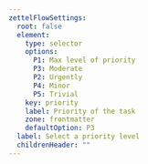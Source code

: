```yaml
---
zettelFlowSettings:
  root: false
  element:
    type: selector
    options:
      P1: Max level of priority
      P3: Moderate
      P2: Urgently
      P4: Minor
      P5: Trivial
    key: priority
    label: Priority of the task
    zone: frontmatter
    defaultOption: P3
  label: Select a priority level
  childrenHeader: ""
---
```

